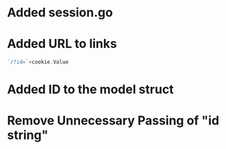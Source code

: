 # Added session.go

# Added URL to links

```go
`/?id=`+cookie.Value
```

# Added ID to the model struct

# Remove Unnecessary Passing of "id string"